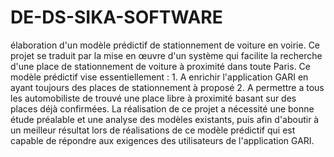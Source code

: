 # DE-DS-SIKA-SOFTWARE
élaboration d'un modèle prédictif de stationnement de voiture en voirie. Ce projet se traduit par la mise en œuvre d'un système qui facilite la recherche d'une place de stationnement de voiture à proximité dans toute Paris. Ce modèle prédictif vise essentiellement : 1. A enrichir l'application GARI en ayant toujours des places de stationnement à proposé 2. A permettre a tous les automobiliste de trouvé une place libre à proximité basant sur des places déjà confirmées. La réalisation de ce projet a nécessité une bonne étude préalable et une analyse des modèles existants, puis afin d'aboutir à un meilleur résultat lors de réalisations de ce modèle prédictif qui est capable de répondre aux exigences des utilisateurs de l'application GARI.
